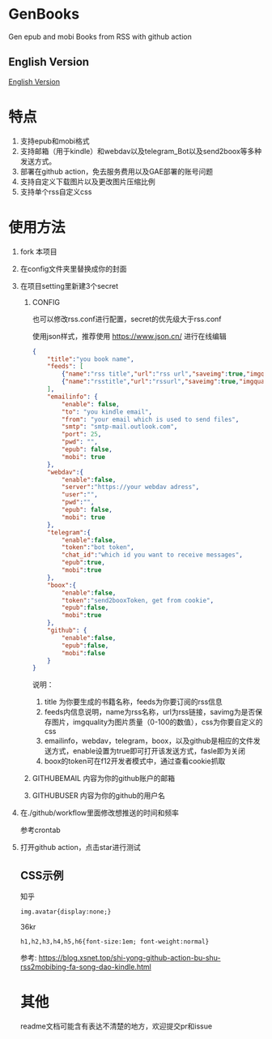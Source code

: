 # GenBooks
Gen epub and mobi Books from RSS with github action

## English Version

[English Version](./README-EN.md)

# 特点

1. 支持epub和mobi格式
2. 支持邮箱（用于kindle）和webdav以及telegram_Bot以及send2boox等多种发送方式。
3. 部署在github action，免去服务费用以及GAE部署的账号问题
4. 支持自定义下载图片以及更改图片压缩比例
5. 支持单个rss自定义css

# 使用方法

1. fork 本项目

2. 在config文件夹里替换成你的封面

3. 在项目setting里新建3个secret

   1. CONFIG

        也可以修改rss.conf进行配置，secret的优先级大于rss.conf

      使用json样式，推荐使用 https://www.json.cn/ 进行在线编辑

      ```json
      {
          "title":"you book name",
          "feeds": [
              {"name":"rss title","url":"rss url","saveimg":true,"imgquality":20},
              {"name":"rsstitle","url":"rssurl","saveimg":true,"imgquality":20,"css":"img.avatar,a.originUrl,div.view-more{display:none;}span.bio,span.author{font-size:0.7em;}div.question{margin-bottom:2cm;}"}
          ],
          "emailinfo": {
              "enable": false,
              "to": "you kindle email",
              "from": "your email which is used to send files",
              "smtp": "smtp-mail.outlook.com",
              "port": 25,
              "pwd": "",
              "epub": false,
              "mobi": true
          },
          "webdav":{
              "enable":false,
              "server":"https://your webdav adress",
              "user":"",
              "pwd":"",
              "epub": false,
              "mobi": true
          },
          "telegram":{
              "enable":false,
              "token":"bot token",
              "chat_id":"which id you want to receive messages",
              "epub":true,
              "mobi":true
          },
          "boox":{
              "enable":false,
              "token":"send2booxToken, get from cookie",
              "epub":false,
              "mobi":true
          },
          "github": {
              "enable":false,
              "epub":false,
              "mobi":false
          }
      }
      
      ```

      说明：

      1. title 为你要生成的书籍名称，feeds为你要订阅的rss信息
      2. feeds内信息说明，name为rss名称，url为rss链接，savimg为是否保存图片，imgquality为图片质量（0-100的数值），css为你要自定义的css
      3. emailinfo，webdav，telegram，boox，以及github是相应的文件发送方式，enable设置为true即可打开该发送方式，fasle即为关闭
      4. boox的token可在f12开发者模式中，通过查看cookie抓取

   2. GITHUBEMAIL 内容为你的github账户的邮箱

   3. GITHUBUSER 内容为你的github的用户名

4. 在./github/workflow里面修改想推送的时间和频率

   参考crontab

5. 打开github action，点击star进行测试

   ## CSS示例

   知乎

   `img.avatar{display:none;}`

   36kr

   `h1,h2,h3,h4,h5,h6{font-size:1em; font-weight:normal}`

   参考: https://blog.xsnet.top/shi-yong-github-action-bu-shu-rss2mobibing-fa-song-dao-kindle.html

   # 其他

   readme文档可能含有表达不清楚的地方，欢迎提交pr和issue

